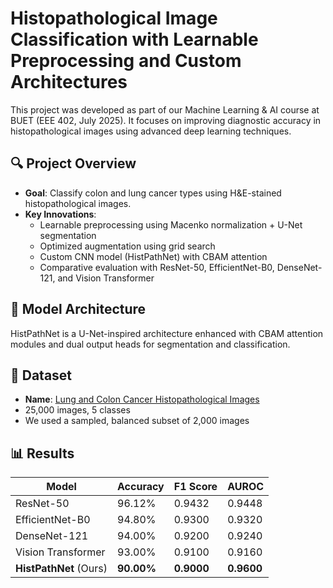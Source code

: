 # Histopathological Image Classification with Learnable Preprocessing and Custom Architectures

This project was developed as part of our Machine Learning & AI course at BUET (EEE 402, July 2025). It focuses on improving diagnostic accuracy in histopathological images using advanced deep learning techniques.

## 🔍 Project Overview

- **Goal**: Classify colon and lung cancer types using H&E-stained histopathological images.
- **Key Innovations**:
  - Learnable preprocessing using Macenko normalization + U-Net segmentation
  - Optimized augmentation using grid search
  - Custom CNN model (HistPathNet) with CBAM attention
  - Comparative evaluation with ResNet-50, EfficientNet-B0, DenseNet-121, and Vision Transformer

## 🧠 Model Architecture

HistPathNet is a U-Net-inspired architecture enhanced with CBAM attention modules and dual output heads for segmentation and classification.

## 📁 Dataset

- **Name**: [Lung and Colon Cancer Histopathological Images](https://www.kaggle.com/datasets/ambarish/lung-colon-cancer-histopathological-images)
- 25,000 images, 5 classes
- We used a sampled, balanced subset of 2,000 images

## 📊 Results

| Model             | Accuracy | F1 Score | AUROC  |
|------------------|----------|----------|--------|
| ResNet-50        | 96.12%   | 0.9432   | 0.9448 |
| EfficientNet-B0  | 94.80%   | 0.9300   | 0.9320 |
| DenseNet-121     | 94.00%   | 0.9200   | 0.9240 |
| Vision Transformer | 93.00% | 0.9100   | 0.9160 |
| **HistPathNet** (Ours) | **90.00%** | **0.9000** | **0.9600** |
